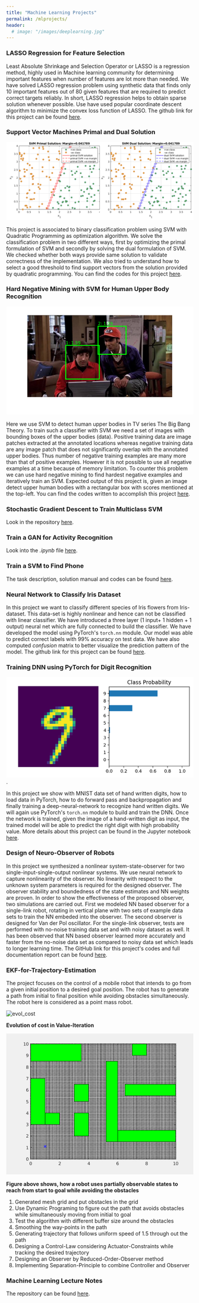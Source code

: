 ```yaml
---
title: "Machine Learning Projects"
permalink: /mlprojects/
header:
  # image: "/images/deeplearning.jpg"
---
```


### LASSO Regression for Feature Selection
Least Absolute Shrinkage and Selection Operator or LASSO is a regression method, highly used in Machine learning community for determining important features when number of features are lot more than needed. We have solved LASSO regression problem using synthetic data that finds only 10 important features out of 80 given features that are required to predict correct targets reliably. In short, LASSO regression helps to obtain sparse solution whenever possible. Use have used popular coordinate descent algorithm to minimize the convex loss function of LASSO. The github link for this project can be found
[here](https://github.com/mattsinbot/Coordinate-Descent-LASSO).

### Support Vector Machines Primal and Dual Solution
![SVM_basic](/images/ml/SVM-primal-Dual.png)

This project is associated to binary classification problem using SVM with Quadratic Programming as optimization algorithm. We solve the classification problem in two different ways, first by optimizing the primal formulation of SVM and secondly by solving the dual formulation of SVM. We checked whether both ways provide same solution to validate correctness of the implementation. We also tried to understand how to select a good threshold to find support vectors from the solution provided by quadratic programming. You can find the codes for this project [here](https://github.com/mattsinbot/SVM-Primal-Dual).


### Hard Negative Mining with SVM for Human Upper Body Recognition
![SVM_hardneg](/images/ml/svm_hard_neg_minig.png)

Here we use SVM to detect human upper bodies in TV series The Big Bang Theory. To train such a classifier with SVM we need a set of images with bounding boxes of the upper bodies (data). Positive training data are image patches extracted at the annotated locations whereas negative training data are any image patch that does not significantly overlap with the annotated upper bodies. Thus number of negative training examples are many more than that of positive examples. However it is not possible to use all negative examples at a time because of memory limitation. To counter this problem we can use hard negative mining to find hardest negative examples and iteratively train an SVM. Expected output of this project is, given an image detect upper human bodies with a rectangular box with scores mentioned at the top-left. You can find the codes written to accomplish this project [here](https://github.com/mattsinbot/SVM-Upper-Body-Detection).

### Stochastic Gradient Descent to Train Multiclass SVM
Look in the repository [here](https://github.com/mattsinbot/SVM-SGD-Multiclass).


### Train a GAN for Activity Recognition
Look into the *.ipynb* file [here](https://github.com/mattsinbot/Train-GAN-Activity-Recognition).

### Train a SVM to Find Phone
The task description, solution manual and codes can be found [here](https://github.com/mattsinbot/Find-Phone-SVM).

### Neural Network to Classify Iris Dataset
In this project we want to classify different species of Iris flowers from Iris-dataset. This data-set is highly nonlinear and hence can not be classified with linear classifier. We have introduced a three layer (1 input+ 1 hidden + 1 output) neural net which are fully connected to build the classifier. We have developed the model using PyTorch's `torch.nn` module. Our model was able to predict correct labels with 99% accuracy on test data. We have also computed *confusion* matrix to better visualize the prediction pattern of the model. The github link for this project can be found [here](https://github.com/mattsinbot/PyTorch-for-Iris-Dataset).

### Training DNN using PyTorch for Digit Recognition
![digit_predict](/images/ml/digit_predict.png).

In this project we show with MNIST data set of hand written digits, how to load data in PyTorch, how to do forward pass and backpropagation and finally training a deep-neural-network to recognize hand written digits.
We will again use PyTorch's `torch.nn` module to build and train the DNN. Once the network is trained, given the image of a hand-written digit as input, the trained model will be able to predict the right digit with high probability value. More details about this project can be found in the Jupyter notebook [here](https://github.com/mattsinbot/Pytorch-ML).

### Design of Neuro-Observer of Robots
In this project we synthesized a nonlinear system-state-observer for two single-input-single-output
nonlinear systems. We use neural network to capture nonlinearity of the observer. No linearity
with respect to the unknown system parameters is required for the designed observer. The observer
stability and boundedness of the state estimates and NN weights are proven. In order to show the
effectiveness of the proposed observer, two simulations are carried out. First we modeled NN based
observer for a single-link robot, rotating in vertical plane with two sets of example data sets to train the NN embeded into the observer. The second observer is designed for Van der Pol oscillator. For the single-link observer, tests are performed with no-noise training data set and with noisy dataset as well. It has been observed that NN based observer learned more accurately and faster from the no-noise data set as compared to noisy data set which leads to longer learning time. The GitHub link for this project's codes and full documentation report can be found [here](https://github.com/mattsinbot/Neuro-Observer-for-Dynamical-Systems).

### EKF-for-Trajectory-Estimation
The project focuses on the control of a mobile robot that intends to go from a given initial position to a desired goal position. The robot has to generate a path from initial to final position while avoiding obstacles simultaneously. The robot here is considered as a point mass robot.

![evol_cost](/images/control/Value_growth9.gif)

**Evolution of cost in Value-Iteration**

![exp_op](/images/control//Obs_Avoidance196.gif)

**Figure above shows, how a robot uses partially observable states to reach from start to goal while avoiding the obstacles**


1. Generated mesh grid and put obstacles in the grid
2. Use Dynamic Programing to figure out the path that avoids obstacles while simultaneously moving from initial to goal
3. Test the algorithm with different buffer size around the obstacles
4. Smoothing the way-points in the path
5. Generating trajectory that follows uniform speed of 1.5 through out the path
6. Designing a Control-Law considering Actuator-Constraints while tracking the desired trajectory
7. Designing an Observer by Reduced-Order-Observer method
8. Implementing Separation-Principle to combine Controller and Observer

### Machine Learning Lecture Notes
The repository can be found [here](https://github.com/mattsinbot/Lecture-Slides).
